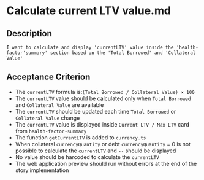 # Calculate current LTV value.md

## Description

`I want to calculate and display 'currentLTV' value inside the 'health-factor'summary' section based on the 'Total Borrowed' and 'Collateral Value'`

## Acceptance Criterion
- The `currentLTV` formula is:`(Total Borrowed / Collateral Value) × 100`
- The `currentLTV` value should be calculated only when `Total Borrowed` and `Collateral Value` are available
- The `currentLTV` should be updated each time `Total Borrowed` or `Collateral Value` change
- The `currentLTV` value is displayed inside `Current LTV / Max LTV` card from `health-factor-summary`
- The function `getCurrentLTV` is added to `currency.ts`
- When collateral `currencyQuantity` or debt `currencyQuantity` = 0 is not possible to calculate the `currentLTV` and `--` should be displayed
- No value should be harcoded to calculate the `currentLTV`
- The web application preview should run without errors at the end of the story implementation
